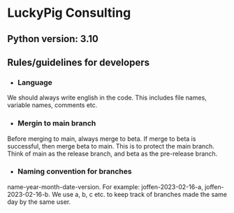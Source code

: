 # LuckyPig Consulting
## Python version: 3.10
## Rules/guidelines for developers
- ### Language
We should always write english in the code. This includes file names, variable names, comments etc.
- ### Mergin to main branch
Before merging to main, always merge to beta. If merge to beta is successful, then merge beta to main. This is to protect the main branch. Think of main as the release branch, and beta as the pre-release branch.
- ### Naming convention for branches
name-year-month-date-version.
For example: joffen-2023-02-16-a, joffen-2023-02-16-b.
We use a, b, c etc. to keep track of branches made the same day by the same user.
